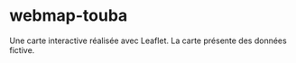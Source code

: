 # webmap-touba
Une carte interactive réalisée avec Leaflet. La carte présente des données fictive. 
